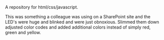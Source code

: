 A repository for html/css/javascript.

This was something a colleague was using on a SharePoint site and the LED's were huge and blinked and were just obnoxious.  Slimmed them down adjusted color codes and added additional colors instead of simply red, green and yellow.
